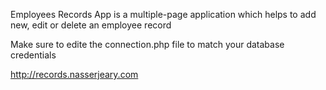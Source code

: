 Employees Records App is a multiple-page application which helps to add new, edit or delete an employee record

Make sure to edite the connection.php file to match your database credentials

http://records.nasserjeary.com
